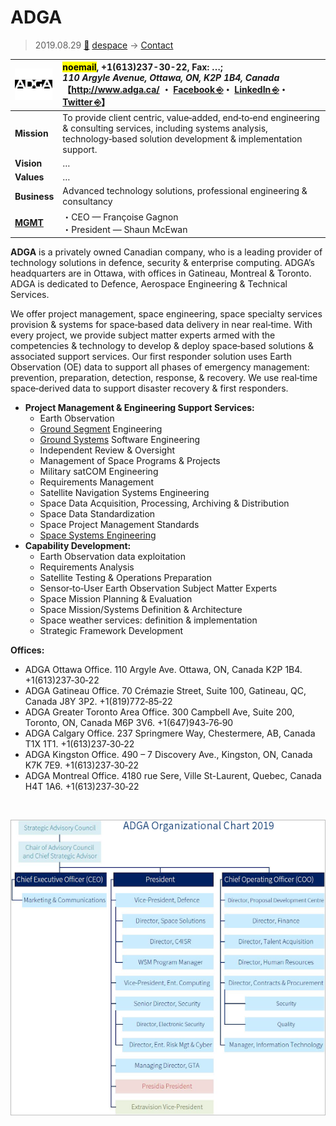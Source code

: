 # ADGA
> 2019.08.29 [🚀](../../index/index.md) [despace](../index.md) → [Contact](../contact.md)

|[![](../f/contact/a/adga_logo1_thumb.webp)](../f/contact/a/adga_logo1.webp)|<mark>noemail</mark>, +1(613)237-30-22, Fax: …;<br> *110 Argyle Avenue, Ottawa, ON, K2P 1B4, Canada*<br> 【<http://www.adga.ca/> ・ [Facebook ⎆](https://www.facebook.com/ADGAGroup/)・ [LinkedIn ⎆](https://www.linkedin.com/company/adga-group/)・ [Twitter ⎆](https://twitter.com/adgagroup)】|
|:-|:-|
|**Mission**|To provide client centric, value‑added, end‑to‑end engineering & consulting services, including systems analysis, technology‑based solution development & implementation support.|
|**Vision**|…|
|**Values**|…|
|**Business**|Advanced technology solutions, professional engineering & consultancy|
|**[MGMT](../mgmt.md)**|・CEO — Françoise Gagnon<br> ・President — Shaun McEwan|

**ADGA** is a privately owned Canadian company, who is a leading provider of technology solutions in defence, security & enterprise computing. ADGA’s headquarters are in Ottawa, with offices in Gatineau, Montreal & Toronto. ADGA is dedicated to Defence, Aerospace Engineering & Technical Services.

We offer project management, space engineering, space specialty services provision & systems for space‑based data delivery in near real‑time. With every project, we provide subject matter experts armed with the competencies & technology to develop & deploy space‑based solutions & associated support services. Our first responder solution uses Earth Observation (OE) data to support all phases of emergency management: prevention, preparation, detection, response, & recovery. We use real‑time space‑derived data to support disaster recovery & first responders.

   - **Project Management & Engineering Support Services:**
      - Earth Observation
      - [Ground Segment](../scs.md) Engineering
      - [Ground Systems](../scs.md) Software Engineering
      - Independent Review & Oversight
      - Management of Space Programs & Projects
      - Military satCOM Engineering
      - Requirements Management
      - Satellite Navigation Systems Engineering
      - Space Data Acquisition, Processing, Archiving & Distribution
      - Space Data Standardization
      - Space Project Management Standards
      - [Space Systems Engineering](../sc.md)
   - **Capability Development:**
      - Earth Observation data exploitation
      - Requirements Analysis
      - Satellite Testing & Operations Preparation
      - Sensor‑to‑User Earth Observation Subject Matter Experts
      - Space Mission Planning & Evaluation
      - Space Mission/Systems Definition & Architecture
      - Space weather services: definition & implementation
      - Strategic Framework Development

**Offices:**

   - ADGA Ottawa Office. 110 Argyle Ave. Ottawa, ON, Canada K2P 1B4. +1(613)237‑30‑22
   - ADGA Gatineau Office. 70 Crémazie Street, Suite 100, Gatineau, QC, Canada J8Y 3P2. +1(819)772‑85‑22
   - ADGA Greater Toronto Area Office. 300 Campbell Ave, Suite 200, Toronto, ON, Canada M6P 3V6. +1(647)943‑76‑90
   - ADGA Calgary Office. 237 Springmere Way, Chestermere, AB, Canada T1X 1T1. +1(613)237‑30‑22
   - ADGA Kingston Office. 490 – 7 Discovery Ave., Kingston, ON, Canada K7K 7E9. +1(613)237‑30‑22
   - ADGA Montreal Office. 4180 rue Sere, Ville St-Laurent, Quebec, Canada H4T 1A6. +1(613)237‑30‑22

<p style="page-break-after:always"> </p>

![](../f/contact/a/adga_structure.webp)
